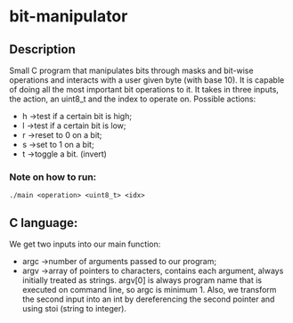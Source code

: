 # bit-manipulator
## Description
Small C program that manipulates bits through masks and bit-wise operations and interacts with a user given byte (with base 10). It is capable of doing all the most important bit operations to it. It takes in three inputs, the action, an uint8_t and the index to operate on. Possible actions:
- h ->test if a certain bit is high;
- l ->test if a certain bit is low;
- r ->reset to 0 on a bit;
- s ->set to 1 on a bit;
- t ->toggle a bit. (invert)

### Note on how to run:
`./main <operation> <uint8_t> <idx> `

## C language:
We get two inputs into our main function:
- argc ->number of arguments passed to our program;
- argv ->array of pointers to characters, contains each argument, always initially treated as strings.
argv[0] is always program name that is executed on command line, so argc is minimum 1.
Also, we transform the second input into an int by dereferencing the second pointer and using stoi (string to integer).
